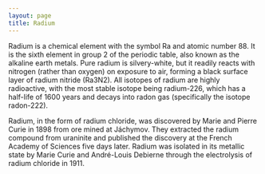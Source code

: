 ```yaml
---
layout: page
title: Radium
---
```


Radium is a chemical element with the symbol Ra and atomic number 88. It is the sixth element in group 2 of the periodic table, also known as the alkaline earth metals. Pure radium is silvery-white, but it readily reacts with nitrogen (rather than oxygen) on exposure to air, forming a black surface layer of radium nitride (Ra3N2). All isotopes of radium are highly radioactive, with the most stable isotope being radium-226, which has a half-life of 1600 years and decays into radon gas (specifically the isotope radon-222). 

Radium, in the form of radium chloride, was discovered by Marie and Pierre Curie in 1898 from ore mined at Jáchymov. They extracted the radium compound from uraninite and published the discovery at the French Academy of Sciences five days later. Radium was isolated in its metallic state by Marie Curie and André-Louis Debierne through the electrolysis of radium chloride in 1911.